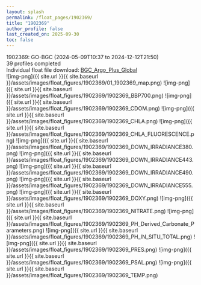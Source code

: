 ```yaml
---
layout: splash
permalink: /float_pages/1902369/
title: "1902369"
author_profile: false
last_created_on: 2025-09-30
toc: false
---
```

 
1902369: GO-BGC (2024-05-09T10:37 to 2024-12-12T21:50)\
39 profiles completed\
Individual float file download: [BGC_Argo_Plus_Global](https://ftp.soest.hawaii.edu/bgc_argo_plus/Individual_Floats/outliers_removed/1902369_Sprof_processed.nc)\
![img-png]({{ site.url }}{{ site.baseurl }}/assets/images/float_figures/1902369/01_1902369_map.png)
![img-png]({{ site.url }}{{ site.baseurl }}/assets/images/float_figures/1902369/1902369_BBP700.png)
![img-png]({{ site.url }}{{ site.baseurl }}/assets/images/float_figures/1902369/1902369_CDOM.png)
![img-png]({{ site.url }}{{ site.baseurl }}/assets/images/float_figures/1902369/1902369_CHLA.png)
![img-png]({{ site.url }}{{ site.baseurl }}/assets/images/float_figures/1902369/1902369_CHLA_FLUORESCENCE.png)
![img-png]({{ site.url }}{{ site.baseurl }}/assets/images/float_figures/1902369/1902369_DOWN_IRRADIANCE380.png)
![img-png]({{ site.url }}{{ site.baseurl }}/assets/images/float_figures/1902369/1902369_DOWN_IRRADIANCE443.png)
![img-png]({{ site.url }}{{ site.baseurl }}/assets/images/float_figures/1902369/1902369_DOWN_IRRADIANCE490.png)
![img-png]({{ site.url }}{{ site.baseurl }}/assets/images/float_figures/1902369/1902369_DOWN_IRRADIANCE555.png)
![img-png]({{ site.url }}{{ site.baseurl }}/assets/images/float_figures/1902369/1902369_DOXY.png)
![img-png]({{ site.url }}{{ site.baseurl }}/assets/images/float_figures/1902369/1902369_NITRATE.png)
![img-png]({{ site.url }}{{ site.baseurl }}/assets/images/float_figures/1902369/1902369_PH_Derived_Carbonate_Parameters.png)
![img-png]({{ site.url }}{{ site.baseurl }}/assets/images/float_figures/1902369/1902369_PH_IN_SITU_TOTAL.png)
![img-png]({{ site.url }}{{ site.baseurl }}/assets/images/float_figures/1902369/1902369_PRES.png)
![img-png]({{ site.url }}{{ site.baseurl }}/assets/images/float_figures/1902369/1902369_PSAL.png)
![img-png]({{ site.url }}{{ site.baseurl }}/assets/images/float_figures/1902369/1902369_TEMP.png)
